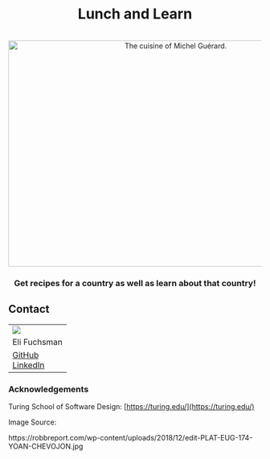 

<h1 align="center">Lunch and Learn</h1>

<!-- PROJECT IMAGE -->
<br />
<div align="center">
  <a href="https://github.com/efuchsman/lunch-and-learn">
    <img src="https://robbreport.com/wp-content/uploads/2018/12/edit-PLAT-EUG-174-YOAN-CHEVOJON.jpg" alt="The cuisine of Michel Guérard." width="650" height="450">
  </a>

  <h3 align="center">
    Get recipes for a country as well as learn about that country!
    <br />
  </h3>
</div>

<!-- CONTACT -->
## Contact

<table align="center">
  <tr>
    <td><img src="https://avatars.githubusercontent.com/u/104859844?s=150&v=4"></td>
  </tr>
  <tr>
    <td>Eli Fuchsman</td>
  </tr>
  <tr>
    <td>
      <a href="https://github.com/efuchsman">GitHub</a><br>
      <a href="https://www.linkedin.com/in/elifuchsman/">LinkedIn</a>
    </td>
  </tr>
</table>



<!-- ACKNOWLEDGEMENTS -->
<h3><b>Acknowledgements</b></h3>

Turing School of Software Design: [https://turing.edu/](https://turing.edu/)

<p>Image Source:</p>
<p> https://robbreport.com/wp-content/uploads/2018/12/edit-PLAT-EUG-174-YOAN-CHEVOJON.jpg </p>
